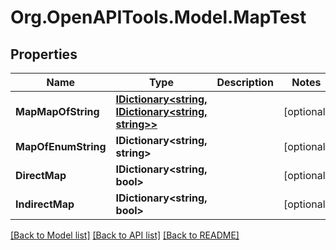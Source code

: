 # Org.OpenAPITools.Model.MapTest
## Properties

Name | Type | Description | Notes
------------ | ------------- | ------------- | -------------
**MapMapOfString** | [**IDictionary&lt;string, IDictionary&lt;string, string&gt;&gt;**](IDictionary.md) |  | [optional] 
**MapOfEnumString** | **IDictionary&lt;string, string&gt;** |  | [optional] 
**DirectMap** | **IDictionary&lt;string, bool&gt;** |  | [optional] 
**IndirectMap** | **IDictionary&lt;string, bool&gt;** |  | [optional] 

[[Back to Model list]](../README.md#documentation-for-models) [[Back to API list]](../README.md#documentation-for-api-endpoints) [[Back to README]](../README.md)

